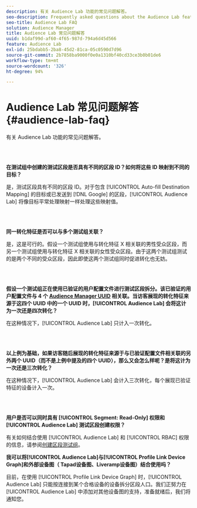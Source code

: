 ```yaml
---
description: 有关 Audience Lab 功能的常见问题解答。
seo-description: Frequently asked questions about the Audience Lab feature.
seo-title: Audience Lab FAQ
solution: Audience Manager
title: Audience Lab 常见问题解答
uuid: b1daf99d-af60-4f65-987d-794a6d45d566
feature: Audience Lab
exl-id: 25bdabb5-2ba8-45d2-81ca-05c0590d7d96
source-git-commit: 2b7858ba9000f0e0a1310bf40cd33ce3b0b01de6
workflow-type: tm+mt
source-wordcount: '326'
ht-degree: 94%

---
```


# Audience Lab 常见问题解答{#audience-lab-faq}

有关 Audience Lab 功能的常见问题解答。

<br> 

**在测试组中创建的测试区段是否具有不同的区段 ID？如何将这些 ID 映射到不同的目标？**

是，测试区段具有不同的区段 ID。对于包含 [!UICONTROL Auto-fill Destination Mapping] 的目标或已发送到 [!DNL Google] 的区段，[!UICONTROL Audience Lab] 将像目标平常处理映射一样处理这些映射值。

<br> 

**同一转化特征是否可以与多个测试组关联？**

是，这是可行的。假设一个测试组使用与转化特征 X 相关联的男性受众区段，而另一个测试组使用与转化特征 X 相关联的女性受众区段。由于这两个测试组测试的是两个不同的受众区段，因此即使这两个测试组同时促进转化也无妨。

<br> 

**假设一个测试组正在使用已验证的用户配置文件进行测试区段拆分。该已验证的用户配置文件与 4 个 [Audience Manager UUID](../reference/ids-in-aam.md) 相关联。当访客展现的转化特征来源于这四个 UUID 中的一个 UUID 时，[!UICONTROL Audience Lab] 会将这计为一次还是四次转化？**

在这种情况下，[!UICONTROL Audience Lab] 只计入一次转化。

<br> 

**以上例为基础，如果访客随后展现的转化特征来源于与已验证配置文件相关联的另外两个 UUID（而不是上例中提及的四个 UUID），那么又会怎么样呢？是将这计为一次还是三次转化？**

在这种情况下，[!UICONTROL Audience Lab] 会计入三次转化，每个展现已验证特征的设备计入一次。

<br> 

**用户是否可以同时具有 [!UICONTROL Segment: Read-Only] 权限和 [!UICONTROL Audience Lab] 测试区段创建权限？**

有关如何结合使用 [!UICONTROL Audience Lab] 和 [!UICONTROL RBAC] 权限的信息，请参阅[创建区段测试组](../features/audience-lab/audience-lab-manage-test-groups.md#create-test-groups)。

**我可以将[!UICONTROL Audience Lab]与[!UICONTROL Profile Link Device Graph]和外部设备图（ Tapad设备图、Liveramp设备图）结合使用吗？**

目前，在使用 [!UICONTROL Profile Link Device Graph] 时，[!UICONTROL Audience Lab] 只能按连接到某个合格设备的设备拆分区段人口。我们正努力在 [!UICONTROL Audience Lab] 中添加对其他设备图的支持，准备就绪后，我们将通知您。
